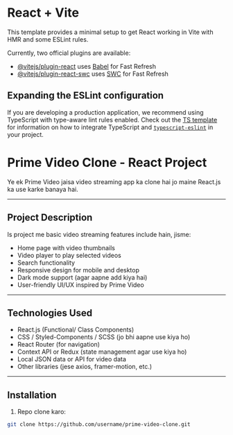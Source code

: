 # React + Vite

This template provides a minimal setup to get React working in Vite with HMR and some ESLint rules.

Currently, two official plugins are available:

- [@vitejs/plugin-react](https://github.com/vitejs/vite-plugin-react/blob/main/packages/plugin-react) uses [Babel](https://babeljs.io/) for Fast Refresh
- [@vitejs/plugin-react-swc](https://github.com/vitejs/vite-plugin-react/blob/main/packages/plugin-react-swc) uses [SWC](https://swc.rs/) for Fast Refresh

## Expanding the ESLint configuration

If you are developing a production application, we recommend using TypeScript with type-aware lint rules enabled. Check out the [TS template](https://github.com/vitejs/vite/tree/main/packages/create-vite/template-react-ts) for information on how to integrate TypeScript and [`typescript-eslint`](https://typescript-eslint.io) in your project.
# Prime Video Clone - React Project

Ye ek Prime Video jaisa video streaming app ka clone hai jo maine React.js ka use karke banaya hai.

---

## Project Description

Is project me basic video streaming features include hain, jisme:

- Home page with video thumbnails
- Video player to play selected videos
- Search functionality
- Responsive design for mobile and desktop
- Dark mode support (agar aapne add kiya hai)
- User-friendly UI/UX inspired by Prime Video

---

## Technologies Used

- React.js (Functional/ Class Components)
- CSS / Styled-Components / SCSS (jo bhi aapne use kiya ho)
- React Router (for navigation)
- Context API or Redux (state management agar use kiya ho)
- Local JSON data or API for video data
- Other libraries (jese axios, framer-motion, etc.)

---

## Installation

1. Repo clone karo:

```bash
git clone https://github.com/username/prime-video-clone.git
